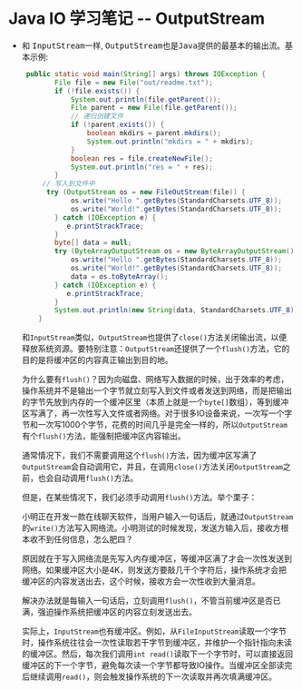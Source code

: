 # Java IO 学习笔记 -- OutputStream

* 和 <kbd>InputStream</kbd>一样, <kbd>OutputStream</kbd>也是<kbd>Java</kbd>提供的最基本的输出流。基本示例:

  ```java
   public static void main(String[] args) throws IOException {
          File file = new File("out/readme.txt");
          if (!file.exists()) {
              System.out.println(file.getParent());
              File parent = new File(file.getParent());
              // 递归创建文件
              if (!parent.exists()) {
                  boolean mkdirs = parent.mkdirs();
                  System.out.println("mkdirs = " + mkdirs);
              }
              boolean res = file.createNewFile();
              System.out.println("res = " + res);
          }
       // 写入到文件中
        try (OutputStream os = new FileOutStream(file)) {
              os.write("Hello ".getBytes(StandardCharsets.UTF_8));
              os.write("World!".getBytes(StandardCharsets.UTF_8));
          } catch (IOException e) {
             e.printStrackTrace;
          }
          byte[] data = null;
          try (ByteArrayOutputStream os = new ByteArrayOutputStream()) {
              os.write("Hello ".getBytes(StandardCharsets.UTF_8));
              os.write("World!".getBytes(StandardCharsets.UTF_8));
              data = os.toByteArray();
          } catch (IOException e) {
             e.printStrackTrace;
          }
          System.out.println(new String(data, StandardCharsets.UTF_8));
      }
  ```

  和`InputStream`类似，`OutputStream`也提供了`close()`方法关闭输出流，以便释放系统资源。要特别注意：`OutputStream`还提供了一个`flush()`方法，它的目的是将缓冲区的内容真正输出到目的地。

  为什么要有`flush()`？因为向磁盘、网络写入数据的时候，出于效率的考虑，操作系统并不是输出一个字节就立刻写入到文件或者发送到网络，而是把输出的字节先放到内存的一个缓冲区里（本质上就是一个`byte[]`数组），等到缓冲区写满了，再一次性写入文件或者网络。对于很多IO设备来说，一次写一个字节和一次写1000个字节，花费的时间几乎是完全一样的，所以`OutputStream`有个`flush()`方法，能强制把缓冲区内容输出。

  通常情况下，我们不需要调用这个`flush()`方法，因为缓冲区写满了`OutputStream`会自动调用它，并且，在调用`close()`方法关闭`OutputStream`之前，也会自动调用`flush()`方法。

  但是，在某些情况下，我们必须手动调用`flush()`方法。举个栗子：

  小明正在开发一款在线聊天软件，当用户输入一句话后，就通过`OutputStream`的`write()`方法写入网络流。小明测试的时候发现，发送方输入后，接收方根本收不到任何信息，怎么肥四？

  原因就在于写入网络流是先写入内存缓冲区，等缓冲区满了才会一次性发送到网络。如果缓冲区大小是4K，则发送方要敲几千个字符后，操作系统才会把缓冲区的内容发送出去，这个时候，接收方会一次性收到大量消息。

  解决办法就是每输入一句话后，立刻调用`flush()`，不管当前缓冲区是否已满，强迫操作系统把缓冲区的内容立刻发送出去。

  实际上，`InputStream`也有缓冲区。例如，从`FileInputStream`读取一个字节时，操作系统往往会一次性读取若干字节到缓冲区，并维护一个指针指向未读的缓冲区。然后，每次我们调用`int read()`读取下一个字节时，可以直接返回缓冲区的下一个字节，避免每次读一个字节都导致IO操作。当缓冲区全部读完后继续调用`read()`，则会触发操作系统的下一次读取并再次填满缓冲区。